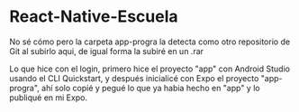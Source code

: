 # React-Native-Escuela
No sé cómo pero la carpeta app-progra la detecta como otro repositorio de Git al subirlo aqui, de igual forma la subiré en un .rar

Lo que hice con el login, primero hice el proyecto "app" con Android Studio usando el CLI Quickstart, y después inicialicé con Expo el proyecto "app-progra",
ahí solo copié y pegué lo que ya habia hecho en "app" y lo publiqué en mi Expo.
